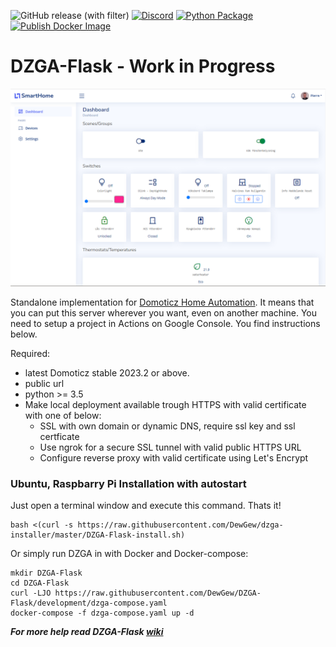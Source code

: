 ![GitHub release (with filter)](https://img.shields.io/github/v/release/DewGew/DZGA-Flask?logo=Github) [![Discord](https://img.shields.io/discord/664815298284748830?logo=discord)](https://discordapp.com/invite/AmJV6AC) [![Python Package](https://github.com/DewGew/DZGA-Flask/actions/workflows/python-app.yml/badge.svg?branch=main)](https://github.com/DewGew/DZGA-Flask/actions/workflows/python-app.yml) [![Publish Docker Image](https://github.com/DewGew/DZGA-Flask/actions/workflows/docker-publish.yml/badge.svg)](https://github.com/DewGew/DZGA-Flask/actions/workflows/docker-publish.yml)
# DZGA-Flask - Work in Progress

<img src="/static/img/DZGA-Flask.png" alt="drawing" width="1000"/>

Standalone implementation for [Domoticz Home Automation](https://www.domoticz.com/). It means that you can put this server wherever you want, even on another machine. You need to setup a project in Actions on Google Console. You find instructions below.

Required:
- latest Domoticz stable 2023.2 or above.
- public url
- python >= 3.5
- Make local deployment available trough HTTPS with valid certificate with one of below:
  - SSL with own domain or dynamic DNS, require ssl key and ssl certficate
  - Use ngrok for a secure SSL tunnel with valid public HTTPS URL
  - Configure reverse proxy with valid certificate using Let's Encrypt

### Ubuntu, Raspbarry Pi Installation with autostart

Just open a terminal window and execute this command. Thats it!

```
bash <(curl -s https://raw.githubusercontent.com/DewGew/dzga-installer/master/DZGA-Flask-install.sh)
```
Or simply run DZGA in with Docker and Docker-compose:
```
mkdir DZGA-Flask
cd DZGA-Flask
curl -LJO https://raw.githubusercontent.com/DewGew/DZGA-Flask/development/dzga-compose.yaml
docker-compose -f dzga-compose.yaml up -d
```
***For more help read DZGA-Flask [wiki](https://github.com/DewGew/DZGA-Flask/wiki)***
